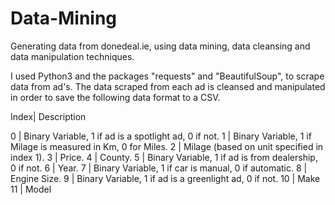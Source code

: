 # Data-Mining
Generating data from donedeal.ie, using data mining, data cleansing and data manipulation techniques.

I used Python3 and the packages "requests" and "BeautifulSoup", to scrape data from ad's.
The data scraped from each ad is cleansed and manipulated in order to save the following data format to a CSV.

Index|     Description

0    |     Binary Variable, 1 if ad is a spotlight ad, 0 if not.
1    |     Binary Variable, 1 if Milage is measured in Km, 0 for Miles.
2    |     Milage (based on unit specified in index 1). 
3    |     Price.
4    |     County.
5    |     Binary Variable, 1 if ad is from dealership, 0 if not.
6    |     Year.
7    |     Binary Variable, 1 if car is manual, 0 if automatic.
8    |     Engine Size.
9    |     Binary Variable, 1 if ad is a greenlight ad, 0 if not.
10   |     Make
11   |     Model
